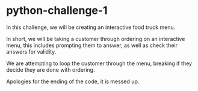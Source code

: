 # python-challenge-1

In this challenge, we will be creating an interactive food truck menu.

In short, we will be taking a customer through ordering on an interactive menu, this includes prompting them to answer, as well as check their answers for validity.

We are attempting to loop the customer through the menu, breaking if they decide they are done with ordering.

Apologies for the ending of the code, it is messed up.
